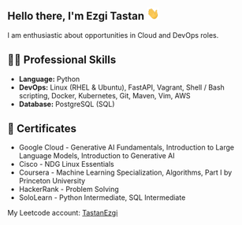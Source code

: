 <h2> Hello there, I'm Ezgi Tastan <img src="https://raw.githubusercontent.com/ABSphreak/ABSphreak/master/gifs/Hi.gif" height="25px"></h2>

I am enthusiastic about opportunities in Cloud and DevOps roles.

## 👩‍💻 Professional Skills
- **Language:** Python
- **DevOps:** Linux (RHEL & Ubuntu), FastAPI, Vagrant, Shell / Bash scripting, Docker, Kubernetes, Git, Maven, Vim, AWS
- **Database:** PostgreSQL (SQL)

## 📜 Certificates

- Google Cloud - Generative AI Fundamentals, Introduction to Large Language Models, Introduction to Generative AI
- Cisco - NDG Linux Essentials
- Coursera - Machine Learning Specialization, Algorithms, Part I by Princeton University
- HackerRank - Problem Solving
- SoloLearn - Python Intermediate, SQL Intermediate

My Leetcode account: [TastanEzgi](https://leetcode.com/TastanEzgi/)
